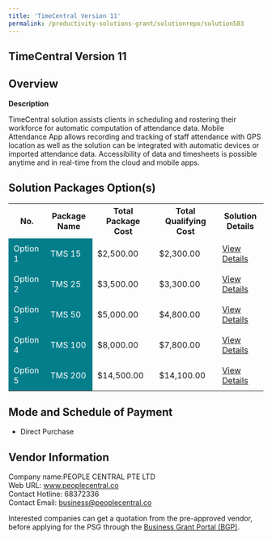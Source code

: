 ```yaml
---
title: 'TimeCentral Version 11'
permalink: /productivity-solutions-grant/solutionrepo/solution583
---
```


## TimeCentral Version 11

## Overview

**Description**

TimeCentral solution assists clients in scheduling and rostering their workforce for automatic computation of attendance data. Mobile Attendance App allows recording and tracking of staff attendance with GPS location as well as the solution can be integrated with automatic devices or imported attendance data.  Accessibility of data and timesheets is possible anytime and in real-time from the cloud and mobile apps.

## Solution Packages Option(s)

<table>
<tr>
<th><b>No.</b></th>
<th><b>Package Name</b></th>
<th><b>Total Package Cost</b></th>
<th><b>Total Qualifying Cost</b></th>
<th><b>Solution Details</b></th>
</tr>
<tr>
<td style='padding: 10px; background-color: #037E8A; color: #FFFFFF;'>Option 1</td>
<td style='padding: 10px; background-color: #037E8A; color: #FFFFFF;'>TMS 15</td>
<td style='padding: 10px;'>$2,500.00</td>
<td style='padding: 10px;'>$2,300.00</td>
<td style='padding: 10px;'><a href='/images/psg/People_Central_Desensitised_Annex_3_Part_1.pdf' target='_blank'>View Details</a></td>
</tr>
<tr>
<td style='padding: 10px; background-color: #037E8A; color: #FFFFFF;'>Option 2</td>
<td style='padding: 10px; background-color: #037E8A; color: #FFFFFF;'>TMS 25</td>
<td style='padding: 10px;'>$3,500.00</td>
<td style='padding: 10px;'>$3,300.00</td>
<td style='padding: 10px;'><a href='/images/psg/People_Central_Desensitised_Annex_3_Part_2.pdf' target='_blank'>View Details</a></td>
</tr>
<tr>
<td style='padding: 10px; background-color: #037E8A; color: #FFFFFF;'>Option 3</td>
<td style='padding: 10px; background-color: #037E8A; color: #FFFFFF;'>TMS 50</td>
<td style='padding: 10px;'>$5,000.00</td>
<td style='padding: 10px;'>$4,800.00</td>
<td style='padding: 10px;'><a href='/images/psg/People_Central_Desensitised_Annex_3_Part_3.pdf' target='_blank'>View Details</a></td>
</tr>
<tr>
<td style='padding: 10px; background-color: #037E8A; color: #FFFFFF;'>Option 4</td>
<td style='padding: 10px; background-color: #037E8A; color: #FFFFFF;'>TMS 100</td>
<td style='padding: 10px;'>$8,000.00</td>
<td style='padding: 10px;'>$7,800.00</td>
<td style='padding: 10px;'><a href='/images/psg/People_Central_Desensitised_Annex_3_Part_4.pdf' target='_blank'>View Details</a></td>
</tr>
<tr>
<td style='padding: 10px; background-color: #037E8A; color: #FFFFFF;'>Option 5</td>
<td style='padding: 10px; background-color: #037E8A; color: #FFFFFF;'>TMS 200</td>
<td style='padding: 10px;'>$14,500.00</td>
<td style='padding: 10px;'>$14,100.00</td>
<td style='padding: 10px;'><a href='/images/psg/People_Central_Desensitised_Annex_3_Part_5.pdf' target='_blank'>View Details</a></td>
</tr>
</table>

## Mode and Schedule of Payment

 - Direct Purchase

## Vendor Information

 Company name:PEOPLE CENTRAL PTE LTD<br>Web URL: www.peoplecentral.co <br>Contact Hotline: 68372336 <br>Contact Email: business@peoplecentral.co 

Interested companies can get a quotation from the pre-approved vendor, before applying for the PSG through the <a href='https://www.businessgrants.gov.sg/' target='_blank' rel='noopener'>Business Grant Portal (BGP)</a>.

<script src="/jquery/resize-tables.js"></script>
